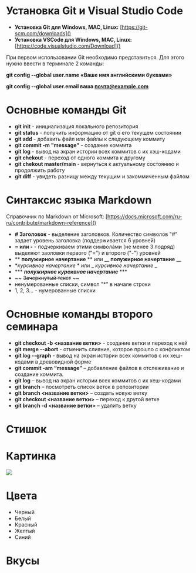 # Установка Git и Visual Studio Code

* **Установка Git для Windows, MAC, Linux:** [https://git-scm.com/downloads]()
* **Установка VSCode для Windows, MAC, Linux:** [https://code.visualstudio.com/Download]()

При первом использовании Git необходимо представиться. Для этого нужно ввести в терминале 2 команды:

**git config --global user.name «Ваше имя английскими буквами»**

**git config --global user.email ваша почта@example.com**

# Основные команды Git

* **git init** - инициализация локального репозитория
* **git status** - получить информацию от git о его текущем состоянии
* **git add** - добавить файл или файлы к следующему коммиту
* **git commit -m "message"** - создание коммита
* **git log** - вывод на экран истории всех коммитов с их хэш-кодами
* **git chekout** - переход от одного коммита к другому
* **git chekout master/main** - вернуться к актуальному состоянию и продолжить работу
* **git diff** - увидеть разницу между текущим и закоммиченным файлом

# Синтаксис языка Markdown

Справочник по Markdown от Microsoft: [https://docs.microsoft.com/ru-ru/contribute/markdown-reference]()

* **# Заголовок** - выделение заголовков. Количество символов "#" задает уровень заголовка (поддерживается 6 уровней)
* **= или -** - подчеркиваем этими символами (не менее 3 подряд) выделяют заоловки первого ("=") и второго ("-") уровней
* ** **полужирное начертание** ** или __ __полужирное начертание__ __
* **курсивное начертание* * или _ _курсивное начертание_ _
* *** ***полужирное курсивное начертание*** ***
* ~~ ~~Зачеркнутый текст~~ ~~
* ненумерованные списки, символ "*" в начале строки
* 1, 2, 3... - нумерованные списки

# Основные команды второго семинара

* **git checkout -b <название ветки>** - создание ветки и переход к ней
* **git merge --abort** - отменить слияние, которое прошло с конфликтом
* **git log --graph** - вывод на экран истории всех коммитов с их хеш-кодами в древовидной форме
* **git commit -am “message”** – добавление файлов в отслеживание и       создание коммита.
* **git log** – вывод на экран истории всех коммитов с их хеш-кодами
* **git branch** – посмотреть список веток в репозитории
* **git branch <название ветки>** – создать новую ветку
* **git checkout <название ветки>** – переход к другой ветке
* **git branch -d <название ветки>** – удалить ветку

# Стишок



# Картинка

![](https://api.interior.ru/media/images/setka/2020_08_02/IPPAWARDS-0152.jpg.webp)

# Цвета

* Черный
* Белый
* Красный
* Желтый
* Синий

# Вкусы

